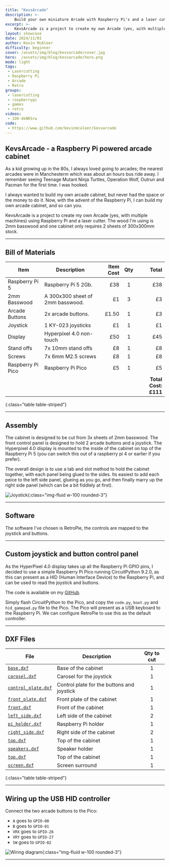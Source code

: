 ```yaml
---
title: "KevsArcade"
description: >-
    Build your own miniature Arcade with Raspberry Pi's and a laser cutter
excerpt: >-
    KevsArcade is a project to create my own Arcade (yes, with multiple machines) using Raspberry Pi and a laser cutter
layout: showcase
date: 2024/11/01
author: Kevin McAleer
difficulty: beginner
cover: /assets/img/blog/kevsarcade/cover.jpg
hero:  /assets/img/blog/kevsarcade/hero.png
mode: light
tags:
 - Lasercutting
 - Raspberry Pi
 - Arcade
 - Retro
groups:
 - lasercutting
 - raspberrypi
 - games
 - retro
videos:
 - 1O9-4kNRSrw
code:
 - https://www.github.com/kevinmcaleer/kevsarcade
---
```


## KevsArcade - a Raspberry Pi powered arcade cabinet

As a kid growing up in the 80s, I always loved going to arcades; the nearest arcades were in Manchesterm which was about an hours bus ride away. I remember seeing Teenage Mutant Ninja Turtles, Operation Wolf, Outrun and Pacman for the first time. I was hooked.

I always wanted to build my own arcade cabinet, but never had the space or the money to do it. Now, with the advent of the Raspberry Pi, I can build my own arcade cabinet, and so can you.

KevsArcade is a project to create my own Arcade (yes, with multiple machines) using Raspberry Pi and a laser cutter. The wood I'm using is 2mm basswood and one cabinet only requires 2 sheets of 300x300mm stock.

---

## Bill of Materials

Item              | Description                      | Item Cost | Qty |                Total
------------------|----------------------------------|----------:|:---:|--------------------:
Raspberry Pi 5    | Raspberry Pi 5 2Gb.              |       £38 |  1  |                  £38
2mm Basswood      | A 300x300 sheet of 2mm basswood. |        £1 |  3  |                   £3
Arcade Buttons    | 2x arcade buttons.               |     £1.50 |  1  |                   £3
Joystick          | 1 KY-023 joysticks               |        £1 |  1  |                   £1
Display           | Hyperpixel 4.0 non-touch         |       £50 |  1  |                  £45
Stand offs        | 7x 10mm stand offs               |        £8 |  1  |                   £8
Screws            | 7x 6mm M2.5 screws               |        £8 |  1  |                   £8
Raspberry Pi Pico | Raspberry Pi Pico                |        £5 |  1  |                   £5
                  |                                  |           |     | **Total Cost: £111**
{:class="table table-striped"}

---

## Assembly

The cabinet is designed to be cut from 3x sheets of 2mm basswood. The front control panel is designed to hold 2 arcade buttons and a joystick. The Hyperpixel 4.0 display is mounted to the inside of the cabinet on top of the Raspberry Pi 5 (you can switch this out of a raspberry pi 4 or earlier if you prefer).

The overall design is to use a tab and slot method to hold the cabinet together, with each panel being glued to the sides. Its easiest to add each peice to the left side panel, glueing as you go, and then finally marry up the right side panel (which can be a bit fiddlely at first).

![Joystick](/assets/img/blog/kevsarcade/joystick.jpg){:class="img-fluid w-100 rounded-3"}

---

## Software

The software I've chosen is RetroPie, the controls are mapped to the joystick and buttons.

---

## Custom joystick and button control panel

As the HyperPixel 4.0 display takes up all the Raspberry Pi GPIO pins, I decided to use a simple Raspberry Pi Pico running CircuitPython 9.2.0, as this can present as a HID (Human Interface Device) to the Raspberry Pi, and can be used to read the joystick and buttons. 

The code is available on my [GitHub](https://www.github.com/kevinmcaleer/kevsarcade).

Simply flash CircuitPython to the Pico, and copy the `code.py`, `boot.py` and `hid_gamepad.py` file to the Pico. The Pico will present as a USB keyboard to the Raspberry Pi. We can configure RetroPie to use this as the default controller.

---

## DXF Files

File                                                            | Description                                | Qty to cut
----------------------------------------------------------------|--------------------------------------------|:---------:
[`base.dxf`](/assets/dxf/kevsarcade/base.dxf)                   | Base of the cabinet                        |     1
[`carosel.dxf`](/assets/dxf/kevsarcade/carosel.dxf)             | Carosel for the joystick                   |     1
[`control_plate.dxf`](/assets/dxf/kevsarcade/control_plate.dxf) | Control plate for the buttons and joystick |     1
[`front_plate.dxf`](/assets/dxf/kevsarcade/front_plate.dxf)     | Front plate of the cabinet                 |     1
[`front.dxf`](/assets/dxf/kevsarcade/front.dxf)                 | Front of the cabinet                       |     1
[`left_side.dxf`](/assets/dxf/kevsarcade/left_side.dxf)         | Left side of the cabinet                   |     2
[`pi_holder.dxf`](/assets/dxf/kevsarcade/pi_holder.dxf)         | Raspberry Pi holder                        |     1
[`right_side.dxf`](/assets/dxf/kevsarcade/right_side.dxf)       | Right side of the cabinet                  |     2
[`top.dxf`](/assets/dxf/kevsarcade/top.dxf)                     | Top of the cabinet                         |     1
[`speakers.dxf`](/assets/dxf/kevsarcade/speakers.dxf)           | Speaker holder                             |     1
[`top.dxf`](/assets/dxf/kevsarcade/top.dxf)                     | Top of the cabinet                         |     1
[`screen.dxf`](/assets/dxf/kevsarcade/screen.dxf)               | Screen surround                            |     1
{:class="table table-striped"}

---

## Wiring up the USB HID controller

Connect the two arcade buttons to the Pico:

- `A` goes to `GPIO-00`
- `B` goes to `GPIO-01`
- `VRX` goes to `GPIO-26`
- `VRY` goes to `GPIO-27`
- `SW` goes to `GPIO-02`

![Wiring diagram](/assets/img/blog/kevsarcade/wiring.jpg){:class="img-fluid w-100 rounded-3"}

---
